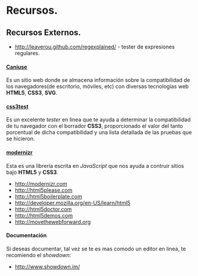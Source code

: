 # Recursos.



## Recursos Externos.

 - <http://leaverou.github.com/regexplained/> - tester de expresiones regulares.

#### [Caniuse](http://caniuse.com)

Es un sitio web donde se almacena información sobre la compatibilidad de los navegadores(de escritorio, móviles, etc) con diversas tecnologías web __HTML5__, __CSS3__, __SVG__.

#### [css3test](http://css3test.com)

Es un excelente _tester_ en linea que te ayuda a determinar la compatibilidad de tu navegador con el borrador __CSS3__, proporcionado el valor del tanto porcentual de dicha compatibilidad y una lista detallada de las pruebas que se hicieron.

#### [modernizr](http://modernizr.com)

Esta es una librería escrita en _JavaScript_ que nos ayuda a contruir sitios bajo __HTML5__ y __CSS3__.



 - <http://modernizr.com>
 - <http://html5please.com>
 - <http://html5boilerplate.com>
 - <http://developer.mozilla.org/en-US/learn/html5>
 - <http://html5doctor.com>
 - <http://html5demos.com>
 - <http://movethewebforward.org>


#### Documentación

Si deseas documentar, tal vez se te es mas comodo un editor en linea, te recomiendo el _showdown_:

- <http://www.showdown.im/>
